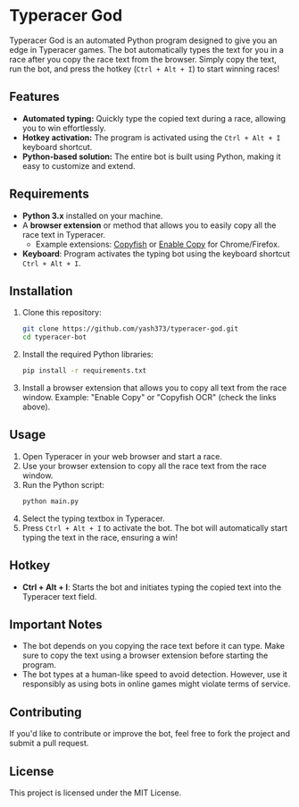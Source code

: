 # Typeracer God

Typeracer God is an automated Python program designed to give you an edge in Typeracer games. The bot automatically types the text for you in a race after you copy the race text from the browser. Simply copy the text, run the bot, and press the hotkey (`Ctrl + Alt + I`) to start winning races!

## Features

- **Automated typing:** Quickly type the copied text during a race, allowing you to win effortlessly.
- **Hotkey activation:** The program is activated using the `Ctrl + Alt + I` keyboard shortcut.
- **Python-based solution:** The entire bot is built using Python, making it easy to customize and extend.

## Requirements

- **Python 3.x** installed on your machine.
- A **browser extension** or method that allows you to easily copy all the race text in Typeracer.
    - Example extensions: [Copyfish](https://chrome.google.com/webstore/detail/copyfish-free-ocr-softwar/ocdlmjhbenodhlknglojajgokahaglga) or [Enable Copy](https://chrome.google.com/webstore/detail/enable-copy/nkbihfbeogaeaoehlefnkodbefgpgknn) for Chrome/Firefox.
- **Keyboard**: Program activates the typing bot using the keyboard shortcut `Ctrl + Alt + I`.

## Installation

1. Clone this repository:
    ```bash
    git clone https://github.com/yash373/typeracer-god.git
    cd typeracer-bot
    ```

2. Install the required Python libraries:
    ```bash
    pip install -r requirements.txt
    ```

3. Install a browser extension that allows you to copy all text from the race window. Example: "Enable Copy" or "Copyfish OCR" (check the links above).

## Usage

1. Open Typeracer in your web browser and start a race.
2. Use your browser extension to copy all the race text from the race window.
3. Run the Python script:
    ```bash
    python main.py
    ```
4. Select the typing textbox in Typeracer.
5. Press `Ctrl + Alt + I` to activate the bot. The bot will automatically start typing the text in the race, ensuring a win!

## Hotkey

- **Ctrl + Alt + I**: Starts the bot and initiates typing the copied text into the Typeracer text field.

## Important Notes

- The bot depends on you copying the race text before it can type. Make sure to copy the text using a browser extension before starting the program.
- The bot types at a human-like speed to avoid detection. However, use it responsibly as using bots in online games might violate terms of service.

## Contributing

If you'd like to contribute or improve the bot, feel free to fork the project and submit a pull request.

## License

This project is licensed under the MIT License.
